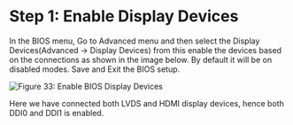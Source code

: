 # Step 1: Enable Display Devices

In the BIOS menu, Go to Advanced menu and then select the Display Devices(Advanced -> Display Devices) from this enable the devices based on the connections as shown in the image below. By default it will be on disabled modes. Save and Exit the BIOS setup.

![Figure 33: Enable BIOS Display Devices](broken-reference)

Here we have connected both LVDS and HDMI display devices, hence both DDI0 and DDI1 is enabled.
